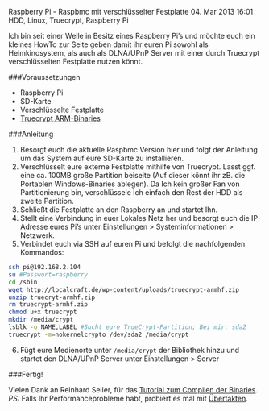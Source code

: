 Raspberry Pi - Raspbmc mit verschlüsselter Festplatte
04. Mar 2013 16:01
HDD, Linux, Truecrypt, Raspberry Pi

Ich bin seit einer Weile in Besitz eines Raspberry Pi’s und möchte euch ein kleines HowTo zur Seite geben damit ihr euren Pi sowohl als Heimkinosystem, als auch als DLNA/UPnP Server mit einer durch Truecrypt verschlüsselten Festplatte nutzen könnt.

<!-- more -->

###Voraussetzungen
- Raspberry Pi
- SD-Karte
- Verschlüsselte Festplatte
- [Truecrypt ARM-Binaries](http://localcraft.de/wp-content/uploads/truecrypt-armhf.zip)

###Anleitung
1. Besorgt euch die aktuelle Raspbmc Version hier und folgt der Anleitung um das System auf eure SD-Karte zu installieren.
2. Verschlüsselt eure externe Festplatte mithilfe von Truecrypt. Lasst ggf. eine ca. 100MB große Partition beiseite (Auf dieser könnt ihr zB. die Portablen Windows-Binaries ablegen). Da Ich kein großer Fan von Partitionierung bin, verschlüssele Ich einfach den Rest der HDD als zweite Partition.
3. Schließt die Festplatte an den Raspberry an und startet Ihn.
4. Stellt eine Verbindung in euer Lokales Netz her und besorgt euch die IP-Adresse eures Pi’s unter Einstellungen > Systeminformationen > Netzwerk.
5. Verbindet euch via SSH auf euren Pi und befolgt die nachfolgenden Kommandos:
```bash
ssh pi@192.168.2.104
su #Passwort=raspberry
cd /sbin
wget http://localcraft.de/wp-content/uploads/truecrypt-armhf.zip
unzip truecryt-armhf.zip
rm truecrypt-armhf.zip
chmod u+x truecrypt
mkdir /media/crypt
lsblk -o NAME,LABEL #Sucht eure TrueCrypt-Partition; Bei mir: sda2
truecrypt -m=nokernelcrypto /dev/sda2 /media/crypt
```

6. Fügt eure Medienorte unter `/media/crypt` der Bibliothek hinzu und startet den DLNA/UPnP Server unter Einstellungen > Server

###Fertig!

Vielen Dank an Reinhard Seiler, für das [Tutorial zum Compilen der Binaries](http://reinhard-seiler.blogspot.de/2012/07/compile-truecrypt-on-raspberry-pi.html).
*PS:* Falls Ihr Performanceprobleme habt, probiert es mal mit [Übertakten](http://www.raspberrypi.org/archives/2008).